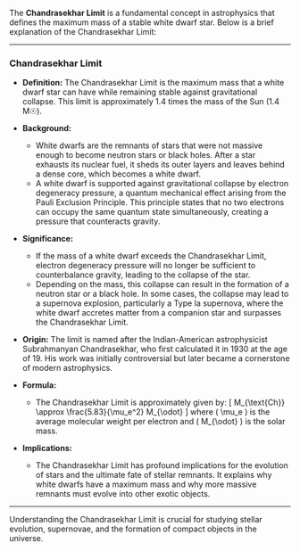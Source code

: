 The **Chandrasekhar Limit** is a fundamental concept in astrophysics that defines the maximum mass of a stable white dwarf star. Below is a brief explanation of the Chandrasekhar Limit:

---

### **Chandrasekhar Limit**

- **Definition:** The Chandrasekhar Limit is the maximum mass that a white dwarf star can have while remaining stable against gravitational collapse. This limit is approximately 1.4 times the mass of the Sun (1.4 M☉).

- **Background:**
  - White dwarfs are the remnants of stars that were not massive enough to become neutron stars or black holes. After a star exhausts its nuclear fuel, it sheds its outer layers and leaves behind a dense core, which becomes a white dwarf.
  - A white dwarf is supported against gravitational collapse by electron degeneracy pressure, a quantum mechanical effect arising from the Pauli Exclusion Principle. This principle states that no two electrons can occupy the same quantum state simultaneously, creating a pressure that counteracts gravity.

- **Significance:**
  - If the mass of a white dwarf exceeds the Chandrasekhar Limit, electron degeneracy pressure will no longer be sufficient to counterbalance gravity, leading to the collapse of the star.
  - Depending on the mass, this collapse can result in the formation of a neutron star or a black hole. In some cases, the collapse may lead to a supernova explosion, particularly a Type Ia supernova, where the white dwarf accretes matter from a companion star and surpasses the Chandrasekhar Limit.

- **Origin:** The limit is named after the Indian-American astrophysicist Subrahmanyan Chandrasekhar, who first calculated it in 1930 at the age of 19. His work was initially controversial but later became a cornerstone of modern astrophysics.

- **Formula:**
  - The Chandrasekhar Limit is approximately given by:
    \[
    M_{\text{Ch}} \approx \frac{5.83}{\mu_e^2} M_{\odot}
    \]
    where \( \mu_e \) is the average molecular weight per electron and \( M_{\odot} \) is the solar mass.

- **Implications:**
  - The Chandrasekhar Limit has profound implications for the evolution of stars and the ultimate fate of stellar remnants. It explains why white dwarfs have a maximum mass and why more massive remnants must evolve into other exotic objects.

--- 

Understanding the Chandrasekhar Limit is crucial for studying stellar evolution, supernovae, and the formation of compact objects in the universe.